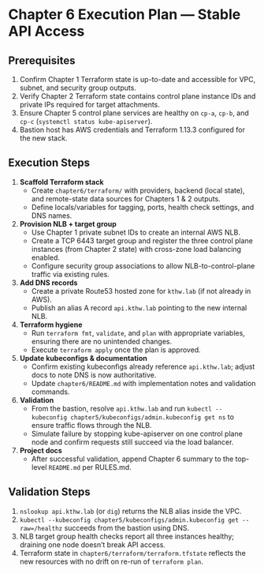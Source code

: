 # Chapter 6 Execution Plan — Stable API Access

## Prerequisites
1. Confirm Chapter 1 Terraform state is up-to-date and accessible for VPC, subnet, and security group outputs.
2. Verify Chapter 2 Terraform state contains control plane instance IDs and private IPs required for target attachments.
3. Ensure Chapter 5 control plane services are healthy on `cp-a`, `cp-b`, and `cp-c` (`systemctl status kube-apiserver`).
4. Bastion host has AWS credentials and Terraform 1.13.3 configured for the new stack.

## Execution Steps
1. **Scaffold Terraform stack**
   - Create `chapter6/terraform/` with providers, backend (local state), and remote-state data sources for Chapters 1 & 2 outputs.
   - Define locals/variables for tagging, ports, health check settings, and DNS names.
2. **Provision NLB + target group**
   - Use Chapter 1 private subnet IDs to create an internal AWS NLB.
   - Create a TCP 6443 target group and register the three control plane instances (from Chapter 2 state) with cross-zone load balancing enabled.
   - Configure security group associations to allow NLB-to-control-plane traffic via existing rules.
3. **Add DNS records**
   - Create a private Route53 hosted zone for `kthw.lab` (if not already in AWS).
   - Publish an alias A record `api.kthw.lab` pointing to the new internal NLB.
4. **Terraform hygiene**
   - Run `terraform fmt`, `validate`, and `plan` with appropriate variables, ensuring there are no unintended changes.
   - Execute `terraform apply` once the plan is approved.
5. **Update kubeconfigs & documentation**
   - Confirm existing kubeconfigs already reference `api.kthw.lab`; adjust docs to note DNS is now authoritative.
   - Update `chapter6/README.md` with implementation notes and validation commands.
6. **Validation**
   - From the bastion, resolve `api.kthw.lab` and run `kubectl --kubeconfig chapter5/kubeconfigs/admin.kubeconfig get ns` to ensure traffic flows through the NLB.
   - Simulate failure by stopping kube-apiserver on one control plane node and confirm requests still succeed via the load balancer.
7. **Project docs**
   - After successful validation, append Chapter 6 summary to the top-level `README.md` per RULES.md.

## Validation Steps
1. `nslookup api.kthw.lab` (or `dig`) returns the NLB alias inside the VPC.
2. `kubectl --kubeconfig chapter5/kubeconfigs/admin.kubeconfig get --raw=/healthz` succeeds from the bastion using DNS.
3. NLB target group health checks report all three instances healthy; draining one node doesn’t break API access.
4. Terraform state in `chapter6/terraform/terraform.tfstate` reflects the new resources with no drift on re-run of `terraform plan`.
